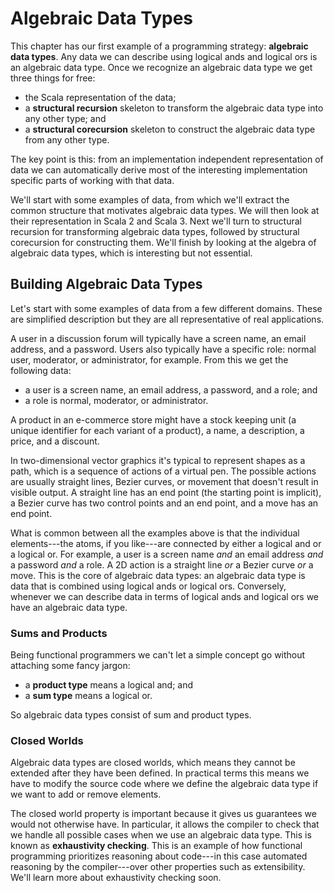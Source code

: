 # Algebraic Data Types

This chapter has our first example of a programming strategy: **algebraic data types**. Any data we can describe using logical ands and logical ors is an algebraic data type. Once we recognize an algebraic data type we get three things for free:

- the Scala representation of the data;
- a **structural recursion** skeleton to transform the algebraic data type into any other type; and
- a **structural corecursion** skeleton to construct the algebraic data type from any other type.

The key point is this: from an implementation independent representation of data we can automatically derive most of the interesting implementation specific parts of working with that data.

We'll start with some examples of data, from which we'll extract the common structure that motivates algebraic data types. We will then look at their representation in Scala 2 and Scala 3. Next we'll turn to structural recursion for transforming algebraic data types, followed by structural corecursion for constructing them. We'll finish by looking at the algebra of algebraic data types, which is interesting but not essential.



## Building Algebraic Data Types

Let's start with some examples of data from a few different domains. These are simplified description but they are all representative of real applications.

A user in a discussion forum will typically have a screen name, an email address, and a password. Users also typically have a specific role: normal user, moderator, or administrator, for example. From this we get the following data:

- a user is a screen name, an email address, a password, and a role; and
- a role is normal, moderator, or administrator.

A product in an e-commerce store might have a stock keeping unit (a unique identifier for each variant of a product), a name, a description, a price, and a discount.

In two-dimensional vector graphics it's typical to represent shapes as a path, which is a sequence of actions of a virtual pen. The possible actions are usually straight lines, Bezier curves, or movement that doesn't result in visible output. A straight line has an end point (the starting point is implicit), a Bezier curve has two control points and an end point, and a move has an end point.

What is common between all the examples above is that the individual elements---the atoms, if you like---are connected by either a logical and or a logical or. For example, a user is a screen name *and* an email address *and* a password *and* a role. A 2D action is a straight line *or* a Bezier curve *or* a move. This is the core of algebraic data types: an algebraic data type is data that is combined using logical ands or logical ors. Conversely, whenever we can describe data in terms of logical ands and logical ors we have an algebraic data type. 


### Sums and Products

Being functional programmers we can't let a simple concept go without attaching some fancy jargon:

- a **product type** means a logical and; and
- a **sum type** means a logical or.

So algebraic data types consist of sum and product types.


### Closed Worlds

Algebraic data types are closed worlds, which means they cannot be extended after they have been defined. In practical terms this means we have to modify the source code where we define the algebraic data type if we want to add or remove elements.

The closed world property is important because it gives us guarantees we would not otherwise have. In particular, it allows the compiler to check that we handle all possible cases when we use an algebraic data type. This is known as **exhaustivity checking**. This is an example of how functional programming prioritizes reasoning about code---in this case automated reasoning by the compiler---over other properties such as extensibility. We'll learn more about exhaustivity checking soon.
